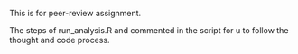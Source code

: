 This is for peer-review assignment.

The steps of run_analysis.R and commented in the script for u to follow the thought and code process.
